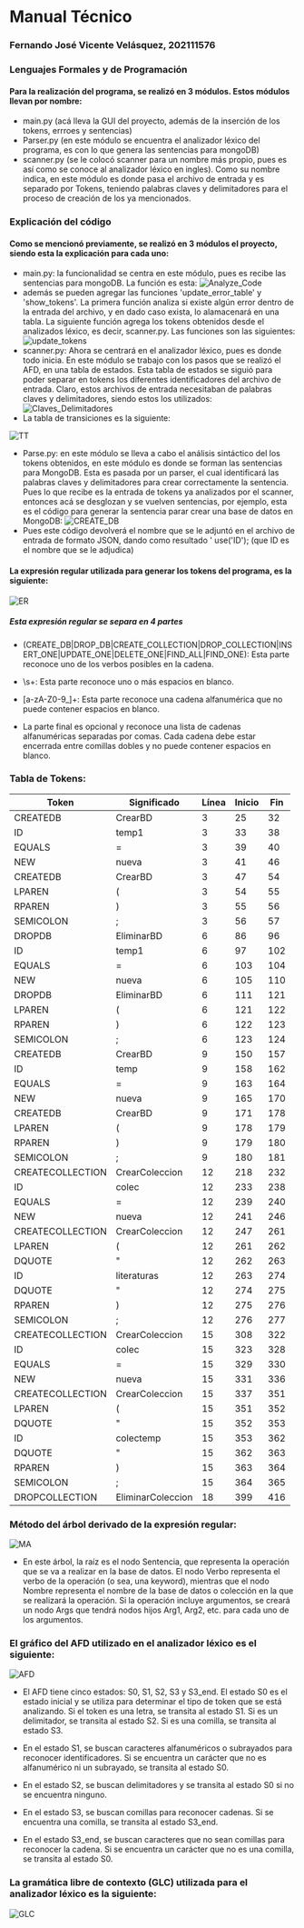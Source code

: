 # Manual Técnico

### Fernando José Vicente Velásquez, 202111576
### Lenguajes Formales y de Programación

#### Para la realización del programa, se realizó en 3 módulos. Estos módulos llevan por nombre:
- main.py (acá lleva la GUI del proyecto, además de la inserción de los tokens, errroes y sentencias)
- Parser.py (en este módulo se encuentra el analizador léxico del programa, es con lo que genera las sentencias para mongoDB)
- scanner.py (se le colocó scanner para un nombre más propio, pues es así como se conoce al analizador léxico en ingles). Como su nombre indica, en este módulo es donde pasa el archivo de entrada y es separado por Tokens, teniendo palabras claves y delimitadores para el proceso de creación de los ya mencionados.

### Explicación del código
#### Como se mencionó previamente, se realizó en 3 módulos el proyecto, siendo esta la explicación para cada uno:
- main.py: la funcionalidad se centra en este módulo, pues es recibe las sentencias para mongoDB. La función es esta:
![Analyze_Code](/images/Analyze_Code.jpg)
- además se pueden agregar las funciones 'update_error_table' y 'show_tokens'. La primera función analiza si existe algún error dentro de la entrada del archivo, y en dado caso exista, lo alamacenará en una tabla.
La siguiente función agrega los tokens obtenidos desde el analizados léxico, es decir, scanner.py.
Las funciones son las siguientes:
![update_tokens](/images/update_tokens.jpg) 
- scanner.py: Ahora se centrará en el analizador léxico, pues es donde todo inicia. En este módulo se trabajo con los pasos que se realizó el AFD, en una tabla de estados. Esta tabla de estados se siguió para poder separar en tokens los diferentes identificadores del archivo de entrada. Claro, estos archivos de entrada necesitaban de palabras claves y delimitadores, siendo estos los utilizados:
![Claves_Delimitadores](/images/Claves_Delimitadores.jpg)
- La tabla de transiciones es la siguiente:

![TT](/images/TT.jpg)

- Parse.py: en este módulo se lleva a cabo el análisis sintáctico del los tokens obtenidos, en este módulo es donde se forman las sentencias para MongoDB. Esta es pasada por un parser, el cual identificará las palabras claves y delimitadores para crear correctamente la sentencia. Pues lo que recibe es la entrada de tokens ya analizados por el scanner, entonces acá se desglozan y se vuelven sentencias, por ejemplo, esta es el código para generar la sentencia parar crear una base de datos en MongoDB:
![CREATE_DB](/images/CREATE_DB.jpg)
- Pues este código devolverá el nombre que se le adjuntó en el archivo de entrada de formato JSON, dando como resultado ' use('ID'); (que ID es el nombre que se le adjudica)

#### La expresión regular utilizada para generar los tokens del programa, es la siguiente:
![ER](/images/ER.jpg)

##### Esta expresión regular se separa en 4 partes
- (CREATE_DB|DROP_DB|CREATE_COLLECTION|DROP_COLLECTION|INSERT_ONE|UPDATE_ONE|DELETE_ONE|FIND_ALL|FIND_ONE): Esta parte reconoce uno de los verbos posibles en la cadena.

- \s+: Esta parte reconoce uno o más espacios en blanco.

- [a-zA-Z0-9_]+: Esta parte reconoce una cadena alfanumérica que no puede contener espacios en blanco.

- La parte final es opcional y reconoce una lista de cadenas alfanuméricas separadas por comas. Cada cadena debe estar encerrada entre comillas dobles y no puede contener espacios en blanco.

### Tabla de Tokens:
|Token|Significado|Línea|Inicio|Fin|
|-----|-----------|------|-----|----|
|CREATEDB|	CrearBD|	3|	25|	32
|ID|	temp1|	3|	33|	38
|EQUALS|	=|	3|	39|	40
|NEW|	nueva|	3|	41|	46
|CREATEDB|	CrearBD|	3|	47|	54
|LPAREN|	(|	3|	54|	55
|RPAREN|	)|	3|	55|	56
|SEMICOLON|	;|	3|	56|	57
|DROPDB|	EliminarBD|	6|	86|	96
|ID|	temp1|	6|	97|	102
|EQUALS|	=|	6|	103|	104
|NEW|	nueva|	6|	105|110
|DROPDB|	EliminarBD|	6|	111|	121
|LPAREN|	(|	6|	121|	122
|RPAREN|	)|	6|	122|	123
|SEMICOLON|	;|	6|	123|	124
|CREATEDB|	CrearBD|	9|	150|	157
|ID|	temp|	9|	158|	162
|EQUALS|	=|	9|	163|	164
|NEW|	nueva|	9|	165|	170
|CREATEDB|	CrearBD|	9|	171|	178
|LPAREN|	(|	9|	178|	179
|RPAREN|	)|	9|	179|	180
|SEMICOLON|	;|	9|	180|	181
|CREATECOLLECTION|	CrearColeccion|	12|	218|	232
|ID|	colec|	12|	233|	238
|EQUALS|	=|	12|	239|	240
|NEW|	nueva|	12|	241|	246
|CREATECOLLECTION|	CrearColeccion|	12|	247|	261
|LPAREN|	(|	12|	261|	262
|DQUOTE|	"|	12|	262|	263
|ID|	literaturas|	12|	263|	274
|DQUOTE|	"|	12|	274|	275
|RPAREN|	)|	12|	275|	276
|SEMICOLON|	;|	12|	276|	277
|CREATECOLLECTION|	CrearColeccion|	15|	308|	322
|ID|	colec|	15|	323|	328
|EQUALS|	=|	15|	329|	330
|NEW|	nueva|	15|	331|	336
|CREATECOLLECTION|	CrearColeccion|	15|	337|	351
|LPAREN|	(|	15|	351|	352
|DQUOTE|	"|	15|	352|	353
|ID|colectemp|	15|	353|	362
|DQUOTE|	"|	15|	362|	363
|RPAREN|	)|	15|	363|	364
|SEMICOLON|	;|	15|	364|	365
|DROPCOLLECTION|	EliminarColeccion|	18|	399|	416

### Método del árbol derivado de la expresión regular:
![MA](/images/MA.png)

- En este árbol, la raíz es el nodo Sentencia, que representa la operación que se va a realizar en la base de datos. El nodo Verbo representa el verbo de la operación (o sea, una keyword), mientras que el nodo Nombre representa el nombre de la base de datos o colección en la que se realizará la operación. Si la operación incluye argumentos, se creará un nodo Args que tendrá nodos hijos Arg1, Arg2, etc. para cada uno de los argumentos.

### El gráfico del AFD utilizado en el analizador léxico es el siguiente:
![AFD](/images/AFD.png)

- El AFD tiene cinco estados: S0, S1, S2, S3 y S3_end. El estado S0 es el estado inicial y se utiliza para determinar el tipo de token que se está analizando. Si el token es una letra, se transita al estado S1. Si es un delimitador, se transita al estado S2. Si es una comilla, se transita al estado S3.

- En el estado S1, se buscan caracteres alfanuméricos o subrayados para reconocer identificadores. Si se encuentra un carácter que no es alfanumérico ni un subrayado, se transita al estado S0.

- En el estado S2, se buscan delimitadores y se transita al estado S0 si no se encuentra ninguno.

- En el estado S3, se buscan comillas para reconocer cadenas. Si se encuentra una comilla, se transita al estado S3_end.

- En el estado S3_end, se buscan caracteres que no sean comillas para reconocer la cadena. Si se encuentra un carácter que no es una comilla, se transita al estado S0.

### La gramática libre de contexto (GLC) utilizada para el analizador léxico es la siguiente:
![GLC](/images/GLC.jpg)

